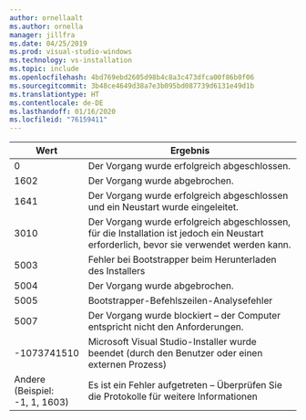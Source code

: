 ```yaml
---
author: ornellaalt
ms.author: ornella
manager: jillfra
ms.date: 04/25/2019
ms.prod: visual-studio-windows
ms.technology: vs-installation
ms.topic: include
ms.openlocfilehash: 4bd769ebd2605d98b4c8a3c473dfca00f86b0f06
ms.sourcegitcommit: 3b48ce4649d38a7e3b095bd087739d6131e49d1b
ms.translationtype: HT
ms.contentlocale: de-DE
ms.lasthandoff: 01/16/2020
ms.locfileid: "76159411"
---
```

| **Wert** | **Ergebnis** |
| --------- | ---------- |
| 0 | Der Vorgang wurde erfolgreich abgeschlossen. |
| 1602 | Der Vorgang wurde abgebrochen. |
| 1641 | Der Vorgang wurde erfolgreich abgeschlossen und ein Neustart wurde eingeleitet. |
| 3010 | Der Vorgang wurde erfolgreich abgeschlossen, für die Installation ist jedoch ein Neustart erforderlich, bevor sie verwendet werden kann. |
| 5003 | Fehler bei Bootstrapper beim Herunterladen des Installers |
| 5004 | Der Vorgang wurde abgebrochen. |
| 5005 | Bootstrapper-Befehlszeilen-Analysefehler |
| 5007 | Der Vorgang wurde blockiert – der Computer entspricht nicht den Anforderungen. |
| -1073741510 | Microsoft Visual Studio-Installer wurde beendet (durch den Benutzer oder einen externen Prozess) |
| Andere<br>(Beispiel:<br>-1, 1, 1603) | Es ist ein Fehler aufgetreten – Überprüfen Sie die Protokolle für weitere Informationen |
